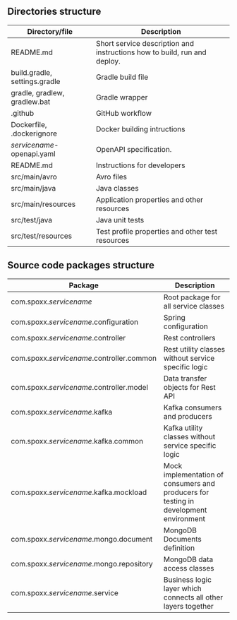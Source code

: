 ## Directories structure

| Directory/file                | Description                                                               |
|-------------------------------|---------------------------------------------------------------------------|
| README.md                     | Short service description and instructions how to build, run and deploy.  |      
| build.gradle, settings.gradle | Gradle build file                                                         |   
| gradle, gradlew, gradlew.bat  | Gradle wrapper                                                            |          
| .github                       | GitHub workflow                                                           |
| Dockerfile, .dockerignore     | Docker building intructions                                               |
| *servicename*-openapi.yaml    | OpenAPI specification.                                                    |
| README.md                     | Instructions for developers                                               | 
| src/main/avro                 | Avro files                                                                |
| src/main/java                 | Java classes                                                              |
| src/main/resources            | Application properties and other resources                                |
| src/test/java                 | Java unit tests                                                           |
| src/test/resources            | Test profile properties and other test resources                          |

## Source code packages structure

| Package                                   | Description                                                                           |
|-------------------------------------------|---------------------------------------------------------------------------------------|
| com.spoxx.*servicename*                   | Root package for all service classes                                                  | 
| com.spoxx.*servicename*.configuration     | Spring configuration                                                                  |
| com.spoxx.*servicename*.controller        | Rest controllers                                                                      |
| com.spoxx.*servicename*.controller.common | Rest utility classes without service specific logic                                   |
| com.spoxx.*servicename*.controller.model  | Data transfer objects for Rest API                                                    | 
| com.spoxx.*servicename*.kafka             | Kafka consumers and producers                                                         | 
| com.spoxx.*servicename*.kafka.common      | Kafka utility classes without service specific logic                                  | 
| com.spoxx.*servicename*.kafka.mockload    | Mock implementation of consumers and producers for testing in development environment | 
| com.spoxx.*servicename*.mongo.document    | MongoDB Documents definition                                                          |
| com.spoxx.*servicename*.mongo.repository  | MongoDB data access classes                                                           |
| com.spoxx.*servicename*.service           | Business logic layer which connects all other layers together                         |